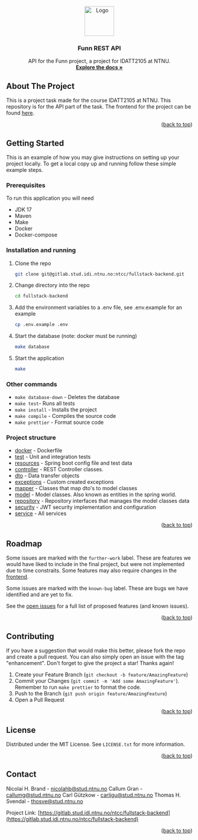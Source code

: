 <!-- Improved compatibility of back to top link: See: https://github.com/othneildrew/Best-README-Template/pull/73 -->
<a name="readme-top"></a>
<!--
*** Thanks for checking out the Best-README-Template. If you have a suggestion
*** that would make this better, please fork the repo and create a pull request
*** or simply open an issue with the tag "enhancement".
*** Don't forget to give the project a star!
*** Thanks again! Now go create something AMAZING! :D
-->




<!-- PROJECT LOGO -->
<br />
<div align="center">
  <a href="https://github.com/github_username/repo_name">
    <img src="images/logo.png" alt="Logo" width="80" height="80">
  </a>

<h3 align="center">Funn REST API</h3>

  <p align="center">
    API for the Funn project, a project for IDATT2105 at NTNU.
    <br />
    <a href="DocsLinks"><strong>Explore the docs »</strong></a>
  </p>
</div>


<!-- ABOUT THE PROJECT -->
## About The Project

This is a project task made for the course IDATT2105 at NTNU. This repository is for the API part of the task. The frontend for the project can be found [here](https://gitlab.stud.idi.ntnu.no/ntcc/fullstack-frontend/). 
<p align="right">(<a href="#readme-top">back to top</a>)</p>


<!-- GETTING STARTED -->
## Getting Started

This is an example of how you may give instructions on setting up your project locally.
To get a local copy up and running follow these simple example steps.

### Prerequisites

To run this application you will need
- JDK 17
- Maven 
- Make
- Docker
- Docker-compose

### Installation and running


1. Clone the repo
   ```sh
   git clone git@gitlab.stud.idi.ntnu.no:ntcc/fullstack-backend.git
   ```
2. Change directory into the repo
   ```sh
   cd fullstack-backend
   ```
3. Add the environment variables to a .env file, see .env.example for an example
   ```sh
   cp .env.example .env
   ```
4. Start the database (note: docker must be running)
   ```sh
   make database
   ```
5. Start the application
   ```sh
   make
   ```

### Other commands
- `make database-down` - Deletes the database
- `make test`- Runs all tests
- `make install` - Installs the project
- `make compile` - Compiles the source code
- `make prettier` - Format source code


### Project structure

- [docker](https://gitlab.stud.idi.ntnu.no/ntcc/fullstack-backend/-/tree/main/docker) - Dockerfile
- [test](https://gitlab.stud.idi.ntnu.no/ntcc/fullstack-backend/-/tree/main/src/test/java/edu/ntnu/idatt2105/funn) - Unit and integration tests
- [resources](https://gitlab.stud.idi.ntnu.no/ntcc/fullstack-backend/-/tree/main/src/main/resources) - Spring boot config file and test data
- [controller](https://gitlab.stud.idi.ntnu.no/ntcc/fullstack-backend/-/tree/main/src/main/java/edu/ntnu/idatt2105/funn/controller) - REST Controller classes.
- [dto](https://gitlab.stud.idi.ntnu.no/ntcc/fullstack-backend/-/tree/main/src/main/java/edu/ntnu/idatt2105/funn/dto) - Data transfer objects
- [exceptions](https://gitlab.stud.idi.ntnu.no/ntcc/fullstack-backend/-/tree/main/src/main/java/edu/ntnu/idatt2105/funn/exceptions) - Custom created exceptions
- [mapper](https://gitlab.stud.idi.ntnu.no/ntcc/fullstack-backend/-/tree/main/src/main/java/edu/ntnu/idatt2105/funn/mapper) - Classes that map dto's to model classes
- [model](https://gitlab.stud.idi.ntnu.no/ntcc/fullstack-backend/-/tree/main/src/main/java/edu/ntnu/idatt2105/funn/model) - Model classes. Also known as entities in the spring world.
- [repository](https://gitlab.stud.idi.ntnu.no/ntcc/fullstack-backend/-/tree/main/src/main/java/edu/ntnu/idatt2105/funn/repository) - Repository interfaces that manages the model classes data
- [security](https://gitlab.stud.idi.ntnu.no/ntcc/fullstack-backend/-/tree/main/src/main/java/edu/ntnu/idatt2105/funn/security) - JWT security implementation and configuration
- [service](https://gitlab.stud.idi.ntnu.no/ntcc/fullstack-backend/-/tree/main/src/main/java/edu/ntnu/idatt2105/funn/service) - All services


<p align="right">(<a href="#readme-top">back to top</a>)</p>

<!-- ROADMAP -->
## Roadmap
Some issues are marked with the `further-work` label. These are features we would have liked to include in the final project, but were not implemented due to time constraits. Some features may also require changes in the [frontend](https://gitlab.stud.idi.ntnu.no/ntcc/fullstack-frontend).

Some issues are marked with the `known-bug` label. These are bugs we have identified and are yet to fix.

See the [open issues](https://gitlab.stud.idi.ntnu.no/ntcc/fullstack-backend/-/issues) for a full list of proposed features (and known issues).


<p align="right">(<a href="#readme-top">back to top</a>)</p>


<!-- CONTRIBUTING -->
## Contributing
If you have a suggestion that would make this better, please fork the repo and create a pull request. You can also simply open an issue with the tag "enhancement".
Don't forget to give the project a star! Thanks again!

1. Create your Feature Branch (`git checkout -b feature/AmazingFeature`)
2. Commit your Changes (`git commit -m 'Add some AmazingFeature'`). Remember to run `make prettier` to format the code.
3. Push to the Branch (`git push origin feature/AmazingFeature`)
4. Open a Pull Request


<p align="right">(<a href="#readme-top">back to top</a>)</p>

<!-- LICENSE -->
## License

Distributed under the MIT License. See `LICENSE.txt` for more information.

<p align="right">(<a href="#readme-top">back to top</a>)</p>



<!-- CONTACT -->
## Contact

Nicolai H. Brand - nicolahb@stud.ntnu.no
Callum Gran - callumg@stud.ntnu.no
Carl Gützkow - carljgu@stud.ntnu.no
Thomas H. Svendal - thosve@stud.ntnu.no

Project Link: [https://gitlab.stud.idi.ntnu.no/ntcc/fullstack-backend](https://gitlab.stud.idi.ntnu.no/ntcc/fullstack-backend)

<p align="right">(<a href="#readme-top">back to top</a>)</p>
